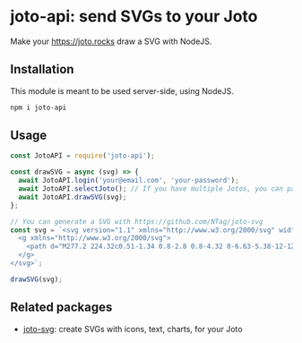 # joto-api: send SVGs to your Joto

Make your https://joto.rocks draw a SVG with NodeJS.

## Installation

This module is meant to be used server-side, using NodeJS.

```bash
npm i joto-api
```

## Usage

```js
const JotoAPI = require('joto-api');

const drawSVG = async (svg) => {
  await JotoAPI.login('your@email.com', 'your-password');
  await JotoAPI.selectJoto(); // If you have multiple Jotos, you can pass the "Decide ID" or "Device Name" as a parameter
  await JotoAPI.drawSVG(svg);
};

// You can generate a SVG with https://github.com/NTag/joto-svg
const svg = `<svg version="1.1" xmlns="http://www.w3.org/2000/svg" width="500" height="500">
  <g xmlns="http://www.w3.org/2000/svg">
    <path d="M277.2 224.32c0.51-1.34 0.8-2.8 0.8-4.32 0-6.63-5.38-12-12-12-2.46 0-4.76 0.75-6.66 2.02C255.88 204.03 249.41 200 242 200c-11.05 0-20 8.95-20 20 0 0.34 0.01 0.68 0.03 1.01C215.03 223.47 210 230.15 210 238c0 9.94 8.06 18 18 18h46c8.84 0 16-7.16 16-16 0-7.74-5.5-14.2-12.8-15.68z" />
  </g>
</svg>`;

drawSVG(svg);
```

## Related packages

- [joto-svg](https://github.com/NTag/joto-svg): create SVGs with icons, text, charts, for your Joto
